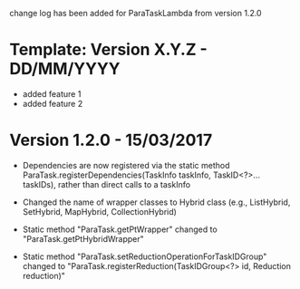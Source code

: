 change log has been added for ParaTaskLambda from version 1.2.0

Template:
Version X.Y.Z - DD/MM/YYYY
==========================
- added feature 1
- added feature 2


Version 1.2.0 - 15/03/2017
==========================
- Dependencies are now registered via the static method 
  ParaTask.registerDependencies(TaskInfo<R> taskInfo, TaskID<?>... taskIDs), 
  rather than direct calls to a taskInfo

- Changed the name of wrapper classes to Hybrid class
  (e.g., ListHybrid, SetHybrid, MapHybrid, CollectionHybrid)

- Static method "ParaTask.getPtWrapper" changed to "ParaTask.getPtHybridWrapper"

- Static method "ParaTask.setReductionOperationForTaskIDGroup" changed to
  "ParaTask.registerReduction(TaskIDGroup<?> id, Reduction<T> reduction)"